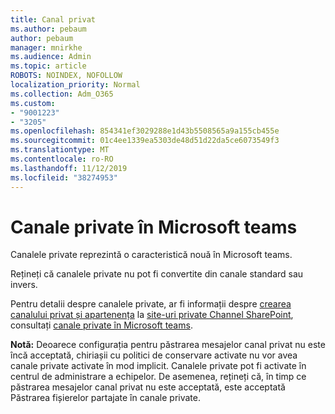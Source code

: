 ```yaml
---
title: Canal privat
ms.author: pebaum
author: pebaum
manager: mnirkhe
ms.audience: Admin
ms.topic: article
ROBOTS: NOINDEX, NOFOLLOW
localization_priority: Normal
ms.collection: Adm_O365
ms.custom:
- "9001223"
- "3205"
ms.openlocfilehash: 854341ef3029288e1d43b5508565a9a155cb455e
ms.sourcegitcommit: 01c4ee1339ea5303de48d51d22da5ce6073549f3
ms.translationtype: MT
ms.contentlocale: ro-RO
ms.lasthandoff: 11/12/2019
ms.locfileid: "38274953"
---
```

# <a name="private-channels-in-microsoft-teams"></a>Canale private în Microsoft teams

Canalele private reprezintă o caracteristică nouă în Microsoft teams. 

Rețineți că canalele private nu pot fi convertite din canale standard sau invers.

Pentru detalii despre canalele private, ar fi informații despre [crearea canalului privat și apartenența](https://docs.microsoft.com/MicrosoftTeams/private-channels#private-channel-creation-and-membership) la [site-uri private Channel SharePoint](https://docs.microsoft.com/MicrosoftTeams/private-channels#private-channel-sharepoint-sites), consultați [canale private în Microsoft teams](https://docs.microsoft.com/en-us/MicrosoftTeams/private-channels). 

**Notă:** Deoarece configurația pentru păstrarea mesajelor canal privat nu este încă acceptată, chiriașii cu politici de conservare activate nu vor avea canale private activate în mod implicit. Canalele private pot fi activate în centrul de administrare a echipelor. De asemenea, rețineți că, în timp ce păstrarea mesajelor canal privat nu este acceptată, este acceptată Păstrarea fișierelor partajate în canale private.